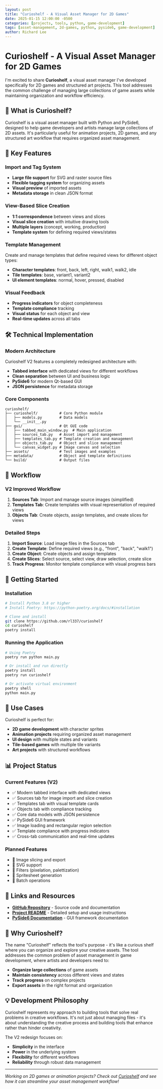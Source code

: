 ```yaml
---
layout: post
title: "Curioshelf - A Visual Asset Manager for 2D Games"
date: 2025-01-15 12:00:00 -0500
categories: [projects, tools, python, game-development]
tags: [asset-management, 2d-games, python, pyside6, game-development]
author: Richard Lee
---
```


# Curioshelf - A Visual Asset Manager for 2D Games

I'm excited to share **Curioshelf**, a visual asset manager I've developed specifically for 2D games and structured art projects. This tool addresses the common challenge of managing large collections of game assets while maintaining organization and workflow efficiency.

## 🎨 What is Curioshelf?

Curioshelf is a visual asset manager built with Python and PySide6, designed to help game developers and artists manage large collections of 2D assets. It's particularly useful for animation projects, 2D games, and any structured art workflow that requires organized asset management.

## 🚀 Key Features

### Import and Tag System
- **Large file support** for SVG and raster source files
- **Flexible tagging system** for organizing assets
- **Visual preview** of imported assets
- **Metadata storage** in clean JSON format

### View-Based Slice Creation
- **1:1 correspondence** between views and slices
- **Visual slice creation** with intuitive drawing tools
- **Multiple layers** (concept, working, production)
- **Template system** for defining required views/states

### Template Management
Create and manage templates that define required views for different object types:
- **Character templates**: front, back, left, right, walk1, walk2, idle
- **Tile templates**: base, variant1, variant2
- **UI element templates**: normal, hover, pressed, disabled

### Visual Feedback
- **Progress indicators** for object completeness
- **Template compliance** tracking
- **Visual status** for each object and view
- **Real-time updates** across all tabs

## 🛠️ Technical Implementation

### Modern Architecture
Curioshelf V2 features a completely redesigned architecture with:
- **Tabbed interface** with dedicated views for different workflows
- **Clean separation** between UI and business logic
- **PySide6** for modern Qt-based GUI
- **JSON persistence** for metadata storage

### Core Components

```
curioshelf/
├── curioshelf/          # Core Python module
│   ├── models.py        # Data models
│   └── __init__.py
├── gui/                 # Qt GUI code
│   ├── tabbed_main_window.py  # Main application
│   ├── sources_tab.py   # Asset import and management
│   ├── templates_tab.py # Template creation and management
│   ├── objects_tab.py   # Object and slice management
│   └── canvas_widget.py # Image canvas and selection
├── assets/              # Test images and examples
├── metadata/            # Object and template definitions
└── build/               # Output files
```

## 🎯 Workflow

### V2 Improved Workflow

1. **Sources Tab**: Import and manage source images (simplified)
2. **Templates Tab**: Create templates with visual representation of required views
3. **Objects Tab**: Create objects, assign templates, and create slices for views

### Detailed Steps

1. **Import Source**: Load image files in the Sources tab
2. **Create Template**: Define required views (e.g., "front", "back", "walk1")
3. **Create Object**: Create objects and assign templates
4. **Create Slices**: Select source, select view, draw selection, create slice
5. **Track Progress**: Monitor template compliance with visual progress bars

## 🚀 Getting Started

### Installation

```bash
# Install Python 3.8 or higher
# Install Poetry: https://python-poetry.org/docs/#installation

# Clone and install
git clone https://github.com/rl337/curioshelf
cd curioshelf
poetry install
```

### Running the Application

```bash
# Using Poetry
poetry run python main.py

# Or install and run directly
poetry install
poetry run curioshelf

# Or activate virtual environment
poetry shell
python main.py
```

## 🎨 Use Cases

Curioshelf is perfect for:

- **2D game development** with character sprites
- **Animation projects** requiring organized asset management
- **UI design** with multiple states and variants
- **Tile-based games** with multiple tile variants
- **Art projects** with structured workflows

## 📊 Project Status

### Current Features (V2)
- ✅ Modern tabbed interface with dedicated views
- ✅ Sources tab for image import and slice creation
- ✅ Templates tab with visual template cards
- ✅ Objects tab with compliance tracking
- ✅ Core data models with JSON persistence
- ✅ PySide6 GUI framework
- ✅ Image loading and rectangular region selection
- ✅ Template compliance with progress indicators
- ✅ Cross-tab communication and real-time updates

### Planned Features
- 🔄 Image slicing and export
- 🔄 SVG support
- 🔄 Filters (pixelation, palettization)
- 🔄 Spritesheet generation
- 🔄 Batch operations

## 🔗 Links and Resources

- **[GitHub Repository](https://github.com/rl337/curioshelf)** - Source code and documentation
- **[Project README](https://github.com/rl337/curioshelf/blob/main/README.md)** - Detailed setup and usage instructions
- **[PySide6 Documentation](https://doc.qt.io/qtforpython/)** - GUI framework documentation

## 🎯 Why Curioshelf?

The name "Curioshelf" reflects the tool's purpose - it's like a curious shelf where you can organize and explore your creative assets. The tool addresses the common problem of asset management in game development, where artists and developers need to:

- **Organize large collections** of game assets
- **Maintain consistency** across different views and states
- **Track progress** on complex projects
- **Export assets** in the right format and organization

## 💡 Development Philosophy

Curioshelf represents my approach to building tools that solve real problems in creative workflows. It's not just about managing files - it's about understanding the creative process and building tools that enhance rather than hinder creativity.

The V2 redesign focuses on:
- **Simplicity** in the interface
- **Power** in the underlying system
- **Flexibility** for different workflows
- **Reliability** through robust data management

---

*Working on 2D games or animation projects? Check out [Curioshelf](https://github.com/rl337/curioshelf) and see how it can streamline your asset management workflow!*
